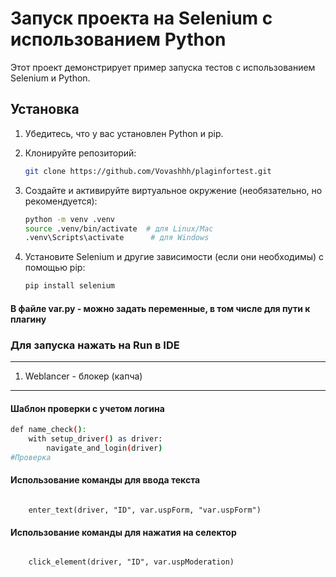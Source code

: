 # Запуск проекта на Selenium с использованием Python

Этот проект демонстрирует пример запуска тестов с использованием Selenium и Python.

## Установка

1. Убедитесь, что у вас установлен Python и pip.
2. Клонируйте репозиторий:

    ```sh
    git clone https://github.com/Vovashhh/plaginfortest.git
    ```

3. Создайте и активируйте виртуальное окружение (необязательно, но рекомендуется):

    ```sh
    python -m venv .venv
    source .venv/bin/activate  # для Linux/Mac
    .venv\Scripts\activate      # для Windows
    ```

4. Установите Selenium и другие зависимости (если они необходимы) с помощью pip:

    ```sh
    pip install selenium
    ```
#### В файле var.py - можно задать переменные, в том числе для пути к плагину
   ### Для запуска нажать на Run в IDE 

___
1. Weblancer - блокер (капча)

---
#### Шаблон проверки с учетом логина
```sh
def name_check():
    with setup_driver() as driver:
        navigate_and_login(driver)
#Проверка 
```

#### Использование команды для ввода текста
<code>
    enter_text(driver, "ID", var.uspForm, "var.uspForm")
</code>

#### Использование команды для нажатия на селектор
<code>
    click_element(driver, "ID", var.uspModeration)
</code>